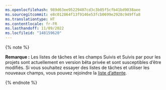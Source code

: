 ```yaml
---
ms.openlocfilehash: 989d63ee95229407cd3c3b05f5cfb41bd9038aee
ms.sourcegitcommit: e8c012864f13f9146e53fcb0699e2928c949ffa8
ms.translationtype: HT
ms.contentlocale: fr-FR
ms.lasthandoff: 11/09/2022
ms.locfileid: "148159620"
---
```

{% note %}

**Remarque :** Les listes de tâches et les champs Suivis et Suivis par pour les projets sont actuellement en version bêta privée et sont susceptibles d’être modifiés. Si vous souhaitez essayer des listes de tâches et utiliser les nouveaux champs, vous pouvez rejoindre la [liste d’attente](https://aka.ms/tasklist-roadmap-signup).

{% endnote %}